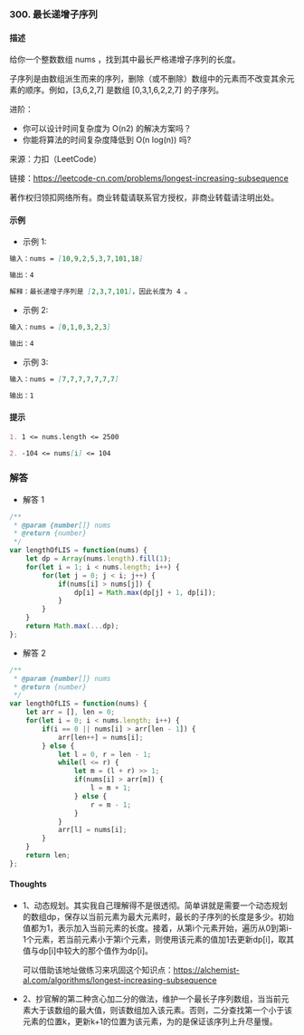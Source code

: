 ### 300. 最长递增子序列

#### 描述

给你一个整数数组 nums ，找到其中最长严格递增子序列的长度。

子序列是由数组派生而来的序列，删除（或不删除）数组中的元素而不改变其余元素的顺序。例如，[3,6,2,7] 是数组 [0,3,1,6,2,2,7] 的子序列。

进阶：

+ 你可以设计时间复杂度为 O(n2) 的解决方案吗？
+ 你能将算法的时间复杂度降低到 O(n log(n)) 吗?

来源：力扣（LeetCode）

链接：https://leetcode-cn.com/problems/longest-increasing-subsequence

著作权归领扣网络所有。商业转载请联系官方授权，非商业转载请注明出处。

#### 示例

+ 示例 1:
```md
输入：nums = [10,9,2,5,3,7,101,18]

输出：4

解释：最长递增子序列是 [2,3,7,101]，因此长度为 4 。
```
+ 示例 2:
```md
输入：nums = [0,1,0,3,2,3]

输出：4
```
+ 示例 3:
```md
输入：nums = [7,7,7,7,7,7,7]

输出：1
```


#### 提示
```md
1. 1 <= nums.length <= 2500

2. -104 <= nums[i] <= 104
```

### 解答

+ 解答 1
```js
/**
 * @param {number[]} nums
 * @return {number}
 */
var lengthOfLIS = function(nums) {
    let dp = Array(nums.length).fill(1);
    for(let i = 1; i < nums.length; i++) {
        for(let j = 0; j < i; j++) {
            if(nums[i] > nums[j]) {
                dp[i] = Math.max(dp[j] + 1, dp[i]);
            }
        }
    }
    return Math.max(...dp);
};
```

+ 解答 2
```js
/**
 * @param {number[]} nums
 * @return {number}
 */
var lengthOfLIS = function(nums) {
    let arr = [], len = 0;
    for(let i = 0; i < nums.length; i++) {
        if(i == 0 || nums[i] > arr[len - 1]) {
            arr[len++] = nums[i];
        } else {
            let l = 0, r = len - 1;
            while(l <= r) {
                let m = (l + r) >> 1;
                if(nums[i] > arr[m]) {
                    l = m + 1;
                } else {
                    r = m - 1;
                }
            }
            arr[l] = nums[i];
        }
    }
    return len;
};
```


#### Thoughts

+ 1、动态规划。其实我自己理解得不是很透彻。简单讲就是需要一个动态规划的数组dp，保存以当前元素为最大元素时，最长的子序列的长度是多少。初始值都为1，表示加入当前元素的长度。接着，从第i个元素开始，遍历从0到第i-1个元素，若当前元素小于第i个元素，则使用该元素的值加1去更新dp[i]，取其值与dp[i]中较大的那个值作为dp[i]。
  
  可以借助该地址做练习来巩固这个知识点：https://alchemist-al.com/algorithms/longest-increasing-subsequence

+ 2、抄官解的第二种贪心加二分的做法，维护一个最长子序列数组，当当前元素大于该数组的最大值，则该数组加入该元素。否则，二分查找第一个小于该元素的位置k，更新k+1的位置为该元素，为的是保证该序列上升尽量慢。